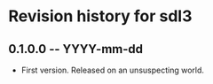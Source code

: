 # Revision history for sdl3

## 0.1.0.0 -- YYYY-mm-dd

* First version. Released on an unsuspecting world.

